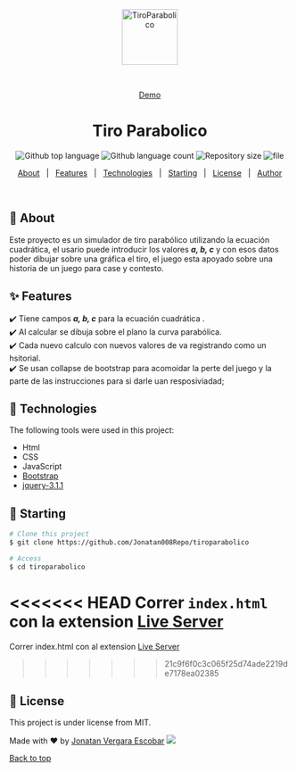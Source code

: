 <div align="center" id="top"> 
  <img src="https://jonatan008.com/assets/img/favicon.ico" alt="TiroParabolico" width="100"/>

  &#xa0;

  <a href="http://projects.jonatan008.com/tiroParabolico/">Demo</a>
</div>

<h1 align="center">Tiro Parabolico</h1>

<p align="center">
  <img alt="Github top language" src="https://img.shields.io/github/languages/top/Jonatan008Repo/tiroparabolico?color=56BEB8">

  <img alt="Github language count" src="https://img.shields.io/github/languages/count/Jonatan008Repo/tiroparabolico?color=56BEB8">

  <img alt="Repository size" src="https://img.shields.io/github/repo-size/Jonatan008Repo/tiroparabolico?color=56BEB8">
  
  <img alt="file" src="https://img.shields.io/github/directory-file-count/Jonatan008Repo/tiroparabolico?style=plastic" >
  
 

  <!--<img alt="License" src="https://img.shields.io/github/license/Jonatan008Repo/tiroparabolico?color=56BEB8">

   <img alt="Github issues" src="https://img.shields.io/github/issues/Jonatan008Repo/tiroparabolico?color=56BEB8" /> -->

  <!-- <img alt="Github forks" src="https://img.shields.io/github/forks/Jonatan008Repo/tiroparabolico?color=56BEB8" /> -->

  <!-- <img alt="Github stars" src="https://img.shields.io/github/stars/Jonatan008Repo/tiroparabolico?color=56BEB8" /> -->
</p>

<!-- Status -->

<!-- <h4 align="center"> 
	🚧  TiroParabolico 🚀 Under construction...  🚧
</h4> 

<hr> -->

<p align="center">
  <a href="#dart-about">About</a> &#xa0; | &#xa0; 
  <a href="#sparkles-features">Features</a> &#xa0; | &#xa0;
  <a href="#rocket-technologies">Technologies</a> &#xa0; | &#xa0;
  <a href="#checkered_flag-starting">Starting</a> &#xa0; | &#xa0;
  <a href="#memo-license">License</a> &#xa0; | &#xa0;
  <a href="https://github.com/Jonatan008Repo" target="_blank">Author</a>
</p>

<br>

## :dart: About ##
Este proyecto es un simulador de tiro parabólico utilizando la ecuación cuadrática, el usario puede introducir los valores <b><i>a, b, c</i></b> y con esos datos poder dibujar sobre una gráfica el tiro, el juego esta apoyado sobre una historia de un juego para case y contesto.

## :sparkles: Features ##

:heavy_check_mark: Tiene campos <b><i>a, b, c</i></b> para la ecuación cuadrática .\
:heavy_check_mark: Al calcular se dibuja sobre el plano la curva parabólica.\
:heavy_check_mark: Cada nuevo calculo con nuevos valores de va registrando como un hsitorial.\
:heavy_check_mark: Se usan collapse de bootstrap para acomoidar la perte del juego y la parte de las instrucciones para si darle uan resposiviadad;

## :rocket: Technologies ##

The following tools were used in this project:
- Html
- CSS
- JavaScript
- [Bootstrap](https://getbootstrap.com/)
- [jquery-3.1.1](https://jquery.com/)





## :checkered_flag: Starting ##

```bash
# Clone this project
$ git clone https://github.com/Jonatan008Repo/tiroparabolico

# Access
$ cd tiroparabolico

```
<<<<<<< HEAD
Correr <code>index.html</code> con la extension [Live Server](https://github.com/ritwickdey/vscode-live-server)
=======
Correr index.html con al extension [Live Server](https://github.com/ritwickdey/vscode-live-server)
>>>>>>> 21c9f6f0c3c065f25d74ade2219de7178ea02385

## :memo: License ##

This project is under license from MIT.


Made with :heart: by <a href="https://github.com/Jonatan008Repo" target="_blank">Jonatan Vergara Escobar</a>
  <img src="https://img.shields.io/twitter/follow/_JONATAN008?style=social"> 
&#xa0;

<a href="#top">Back to top</a>
